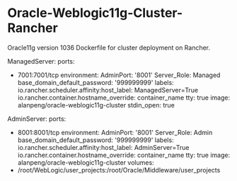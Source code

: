 # Oracle-Weblogic11g-Cluster-Rancher
Oracle11g version 1036 Dockerfile for cluster deployment on Rancher.

ManagedServer:
  ports:
  - 7001:7001/tcp
  environment:
    AdminPort: '8001'
    Server_Role: Managed
    base_domain_default_password: '999999999'
  labels:
    io.rancher.scheduler.affinity:host_label: ManagedServer=True
    io.rancher.container.hostname_override: container_name
  tty: true
  image: alanpeng/oracle-weblogic11g-cluster
  stdin_open: true
  
AdminServer:
  ports:
  - 8001:8001/tcp
  environment:
    AdminPort: '8001'
    Server_Role: Admin
    base_domain_default_password: '999999999'
  labels:
    io.rancher.scheduler.affinity:host_label: AdminServer=True
    io.rancher.container.hostname_override: container_name
  tty: true
  image: alanpeng/oracle-weblogic11g-cluster
  volumes:
  - /root/WebLogic/user_projects:/root/Oracle/Middleware/user_projects
